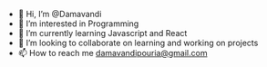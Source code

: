 - 👋 Hi, I’m @Damavandi
- 👀 I’m interested in Programming
- 🌱 I’m currently learning Javascript and React
- 💞️ I’m looking to collaborate on learning and working on projects
- 📫 How to reach me damavandipouria@gmail.com

<!---
PouriaDamavandi/PouriaDamavandi is a ✨ special ✨ repository because its `README.md` (this file) appears on your GitHub profile.
You can click the Preview link to take a look at your changes.
--->
